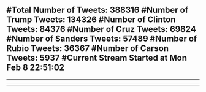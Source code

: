#Total Number of Tweets: 388316 
#Number of Trump Tweets: 134326
#Number of Clinton Tweets: 84376
#Number of Cruz Tweets: 69824
#Number of Sanders Tweets: 57489
#Number of Rubio Tweets: 36367
#Number of Carson Tweets: 5937
#Current Stream Started at Mon Feb  8 22:51:02
---
---
---
